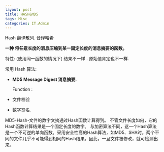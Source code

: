 ```yaml
---
layout: post
title: HASH&MD5
tags: Misc
categories: IT.Admin
---
```




Hash 翻译散列. 音译哈希

**一种 将任意长度的消息压缩到某一固定长度的消息摘要的函数。**


特性: 
(使用同一函数的情况下)
结果不一样 . 原始值肯定也不一样.

常用 Hash 算法:

- **MD5  Message Digest 消息摘要.**


  Function :
 
- 文件校验
- 数字签名.


MD5-Hash-文件的数字文摘通过Hash函数计算得到。
不管文件长度如何，它的Hash函数计算结果是一个固定长度的数字。
与加密算法不同，这一个Hash算法是一个不可逆的单向函数。采用安全性高的Hash算法，如MD5、SHA时，两个不同的文件几乎不可能得到相同的Hash结果。因此，一旦文件被修改，就可检测出来。


